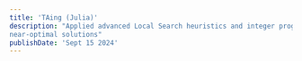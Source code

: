 ```yaml
---
title: 'TAing (Julia)'
description: "Applied advanced Local Search heuristics and integer programming methods to the vehicle routing problem, achieving
near-optimal solutions"
publishDate: 'Sept 15 2024'
---
```

